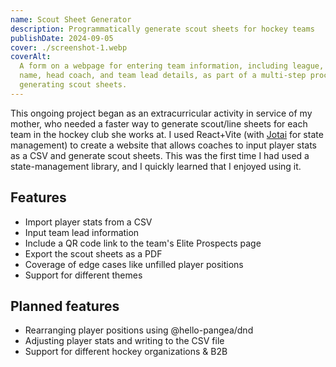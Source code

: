 ```yaml
---
name: Scout Sheet Generator
description: Programmatically generate scout sheets for hockey teams
publishDate: 2024-09-05
cover: ./screenshot-1.webp
coverAlt:
  A form on a webpage for entering team information, including league, team
  name, head coach, and team lead details, as part of a multi-step process for
  generating scout sheets.
---
```


This ongoing project began as an extracurricular activity in service of my
mother, who needed a faster way to generate scout/line sheets for each team in
the hockey club she works at. I used React+Vite (with
[Jotai](https://jotai.org/) for state management) to create a website that
allows coaches to input player stats as a CSV and generate scout sheets. This
was the first time I had used a state-management library, and I quickly learned
that I enjoyed using it.

## Features

- Import player stats from a CSV
- Input team lead information
- Include a QR code link to the team's Elite Prospects page
- Export the scout sheets as a PDF
- Coverage of edge cases like unfilled player positions
- Support for different themes

## Planned features

- Rearranging player positions using @hello-pangea/dnd
- Adjusting player stats and writing to the CSV file
- Support for different hockey organizations & B2B
